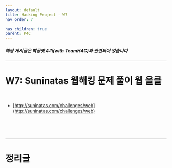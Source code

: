 ```yaml
---
layout: default
title: Hacking Project - W7
nav_order: 7

has_children: true
parent: P4C
---
```


##### 해당 게시글은 빡공팟 4기(with TeamH4C)와 관련되어 있습니다
-----

# W7: Suninatas 웹해킹 문제 풀이 웹 올클

<br>

- [http://suninatas.com/challenges/web](http://suninatas.com/challenges/web)

<br>
<br>
<br>

-----

# 정리글


